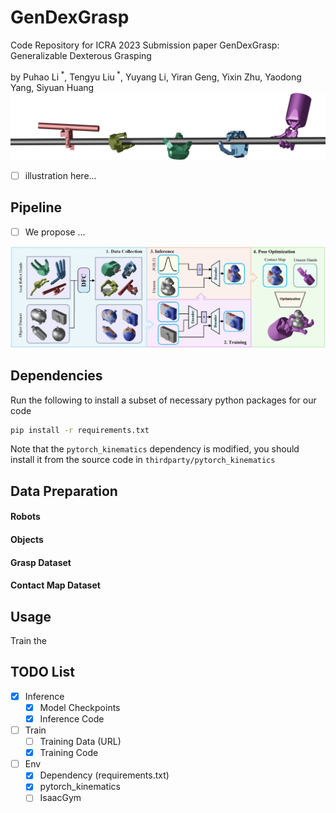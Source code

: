 # GenDexGrasp
Code Repository for ICRA 2023 Submission paper GenDexGrasp: Generalizable Dexterous Grasping

by Puhao Li<sup> *</sup>, Tengyu Liu<sup> *</sup>, Yuyang Li, Yiran Geng, Yixin Zhu, Yaodong Yang, Siyuan Huang
![Teaser](./assets/figures/teaser.png)

+ [ ] illustration here...





## Pipeline

+ [ ] We propose ...

![pipelinde](assets/figures/pipeline.png)



## Dependencies

Run the following to install a subset of necessary python packages for our code

```sh
pip install -r requirements.txt
```

Note that the `pytorch_kinematics` dependency is modified, you should install it from the source code in `thirdparty/pytorch_kinematics`



## Data Preparation

#### Robots



#### Objects



#### Grasp Dataset



#### Contact Map Dataset



## Usage

Train the 


## TODO List

+ [x] Inference
  - [x] Model Checkpoints
  - [x] Inference Code
+ [ ] Train
  - [ ] Training Data (URL)
  - [x] Training Code
+ [ ] Env
  - [x] Dependency (requirements.txt)
  - [x] pytorch_kinematics
  - [ ] IsaacGym
